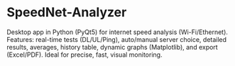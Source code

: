 # SpeedNet-Analyzer
Desktop app in Python (PyQt5) for internet speed analysis (Wi-Fi/Ethernet). Features: real-time tests (DL/UL/Ping), auto/manual server choice, detailed results, averages, history table, dynamic graphs (Matplotlib), and export (Excel/PDF). Ideal for precise, fast, visual monitoring.
